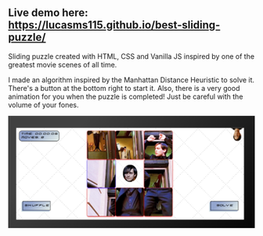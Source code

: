 ## Live demo here: https://lucasms115.github.io/best-sliding-puzzle/

Sliding puzzle created with HTML, CSS and Vanilla JS inspired by one of the greatest movie scenes of all time.

I made an algorithm inspired by the Manhattan Distance Heuristic to solve it. There's a button at the bottom right to start it.
Also, there is a very good animation for you when the puzzle is completed! Just be careful with the volume of your fones.

![Screenshot of the app](https://github.com/LucasMS115/best-sliding-puzzle/blob/master/screenshot.png?raw=true)
